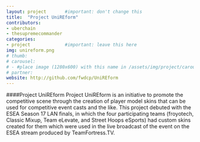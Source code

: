 ```yaml
---
layout: project       #important: don't change this
title:  "Project UniREform"
contributors:
- uberchain
- thesupremecommander
categories:
- project             #important: leave this here
img: unireform.png
# thumb:
# carousel:
# - #place image (1280x600) with this name in /assets/img/project/carousel/
# partner:
website: http://github.com/fwdcp/UniREform
---
```

####Project UniREform
Project UniREform is an initiative to promote the competitive scene through the creation of player model skins that can be used for competitive event casts and the like. This project debuted with the ESEA Season 17 LAN finals, in which the four participating teams (froyotech, Classic Mixup, Team eLevate, and Street Hoops eSports) had custom skins created for them which were used in the live broadcast of the event on the ESEA stream produced by TeamFortress.TV.
